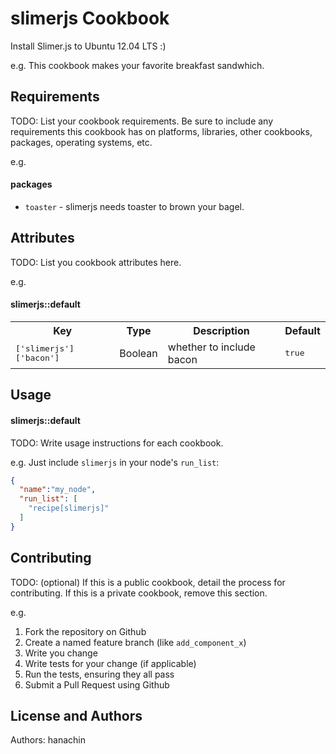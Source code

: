 slimerjs Cookbook
=================
Install Slimer.js to Ubuntu 12.04 LTS :)

e.g.
This cookbook makes your favorite breakfast sandwhich.

Requirements
------------
TODO: List your cookbook requirements. Be sure to include any requirements this cookbook has on platforms, libraries, other cookbooks, packages, operating systems, etc.

e.g.
#### packages
- `toaster` - slimerjs needs toaster to brown your bagel.

Attributes
----------
TODO: List you cookbook attributes here.

e.g.
#### slimerjs::default
<table>
  <tr>
    <th>Key</th>
    <th>Type</th>
    <th>Description</th>
    <th>Default</th>
  </tr>
  <tr>
    <td><tt>['slimerjs']['bacon']</tt></td>
    <td>Boolean</td>
    <td>whether to include bacon</td>
    <td><tt>true</tt></td>
  </tr>
</table>

Usage
-----
#### slimerjs::default
TODO: Write usage instructions for each cookbook.

e.g.
Just include `slimerjs` in your node's `run_list`:

```json
{
  "name":"my_node",
  "run_list": [
    "recipe[slimerjs]"
  ]
}
```

Contributing
------------
TODO: (optional) If this is a public cookbook, detail the process for contributing. If this is a private cookbook, remove this section.

e.g.
1. Fork the repository on Github
2. Create a named feature branch (like `add_component_x`)
3. Write you change
4. Write tests for your change (if applicable)
5. Run the tests, ensuring they all pass
6. Submit a Pull Request using Github

License and Authors
-------------------
Authors: hanachin

